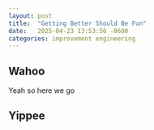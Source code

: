```yaml
---
layout: post
title:  "Getting Better Should Be Fun"
date:   2025-04-23 13:53:56 -0600
categories: improvement engineering
---
```


## Wahoo

Yeah so here we go

## Yippee